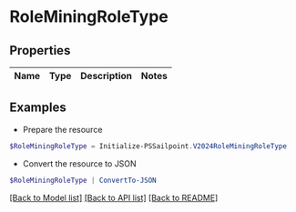 # RoleMiningRoleType
## Properties

Name | Type | Description | Notes
------------ | ------------- | ------------- | -------------

## Examples

- Prepare the resource
```powershell
$RoleMiningRoleType = Initialize-PSSailpoint.V2024RoleMiningRoleType 
```

- Convert the resource to JSON
```powershell
$RoleMiningRoleType | ConvertTo-JSON
```

[[Back to Model list]](../README.md#documentation-for-models) [[Back to API list]](../README.md#documentation-for-api-endpoints) [[Back to README]](../README.md)

